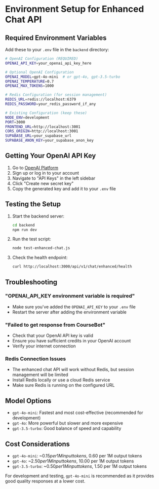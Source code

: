 # Environment Setup for Enhanced Chat API

## Required Environment Variables

Add these to your `.env` file in the `backend` directory:

```bash
# OpenAI Configuration (REQUIRED)
OPENAI_API_KEY=your_openai_api_key_here

# Optional OpenAI Configuration
OPENAI_MODEL=gpt-4o-mini  # or gpt-4o, gpt-3.5-turbo
OPENAI_TEMPERATURE=0.7
OPENAI_MAX_TOKENS=1000

# Redis Configuration (for session management)
REDIS_URL=redis://localhost:6379
REDIS_PASSWORD=your_redis_password_if_any

# Existing Configuration (keep these)
NODE_ENV=development
PORT=3000
FRONTEND_URL=http://localhost:3001
CORS_ORIGIN=http://localhost:3001
SUPABASE_URL=your_supabase_url
SUPABASE_ANON_KEY=your_supabase_anon_key
```

## Getting Your OpenAI API Key

1. Go to [OpenAI Platform](https://platform.openai.com/)
2. Sign up or log in to your account
3. Navigate to "API Keys" in the left sidebar
4. Click "Create new secret key"
5. Copy the generated key and add it to your `.env` file

## Testing the Setup

1. Start the backend server:
   ```bash
   cd backend
   npm run dev
   ```

2. Run the test script:
   ```bash
   node test-enhanced-chat.js
   ```

3. Check the health endpoint:
   ```bash
   curl http://localhost:3000/api/v1/chat/enhanced/health
   ```

## Troubleshooting

### "OPENAI_API_KEY environment variable is required"
- Make sure you've added the `OPENAI_API_KEY` to your `.env` file
- Restart the server after adding the environment variable

### "Failed to get response from CourseBot"
- Check that your OpenAI API key is valid
- Ensure you have sufficient credits in your OpenAI account
- Verify your internet connection

### Redis Connection Issues
- The enhanced chat API will work without Redis, but session management will be limited
- Install Redis locally or use a cloud Redis service
- Make sure Redis is running on the configured URL

## Model Options

- `gpt-4o-mini`: Fastest and most cost-effective (recommended for development)
- `gpt-4o`: More powerful but slower and more expensive
- `gpt-3.5-turbo`: Good balance of speed and capability

## Cost Considerations

- `gpt-4o-mini`: ~$0.15 per 1M input tokens, ~$0.60 per 1M output tokens
- `gpt-4o`: ~$2.50 per 1M input tokens, ~$10.00 per 1M output tokens
- `gpt-3.5-turbo`: ~$0.50 per 1M input tokens, ~$1.50 per 1M output tokens

For development and testing, `gpt-4o-mini` is recommended as it provides good quality responses at a lower cost. 